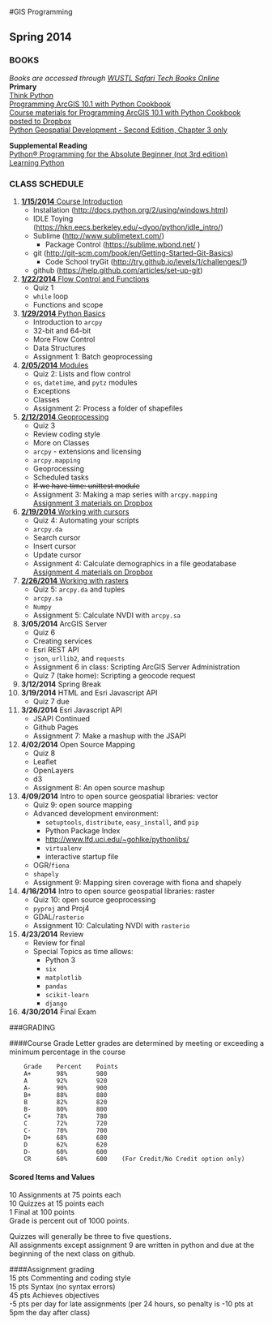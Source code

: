 #GIS Programming
## Spring 2014

### BOOKS
*Books are accessed through [WUSTL Safari Tech Books Online](http://library.wustl.edu/subjects/engineering/safari.html)*  
**Primary**  
[Think Python](http://proquest.safaribooksonline.com.libproxy.wustl.edu/book/programming/python/9781449332006?uicode=washumo)  
[Programming ArcGIS 10.1 with Python Cookbook](http://proquest.safaribooksonline.com.libproxy.wustl.edu/book/-/9781849694445?uicode=washumo)  
[Course materials for Programming ArcGIS 10.1 with Python Cookbook posted to Dropbox](https://www.dropbox.com/sh/17yilv6oustbgfy/Juwwvsmlra)  
[Python Geospatial Development - Second Edition, Chapter 3 only](http://proquest.safaribooksonline.com.libproxy.wustl.edu/book/programming/python/9781782161523/3dot-python-libraries-for-geospatial-development/ch03_html?uicode=washumo)  
  
**Supplemental Reading**   
[Python® Programming for the Absolute Beginner (not 3rd edition)](http://proquest.safaribooksonline.com.libproxy.wustl.edu/book/programming/python/1592000738?uicode=washumo)  
[Learning Python](http://proquest.safaribooksonline.com.libproxy.wustl.edu/book/programming/python/9781449355722?uicode=washumo)  
  
  
### CLASS SCHEDULE  
  
  
1.  [**1/15/2014** Course Introduction](https://github.com/WUSTL-GIS-Programming-spring-2014/classinfo/tree/master/Classes/Class1)  
    *   Installation  (http://docs.python.org/2/using/windows.html)  
    *   IDLE Toying (https://hkn.eecs.berkeley.edu/~dyoo/python/idle_intro/)  
    *   Sublime (http://www.sublimetext.com/)  
        -   Package Control (https://sublime.wbond.net/ )  
    *   git (http://git-scm.com/book/en/Getting-Started-Git-Basics)  
        -   Code School tryGit (http://try.github.io/levels/1/challenges/1)  
    *   github (https://help.github.com/articles/set-up-git)  
2.  [**1/22/2014** Flow Control and Functions](https://github.com/WUSTL-GIS-Programming-spring-2014/classinfo/tree/master/Classes/Class2)  
    *   Quiz 1  
    *   ```while``` loop  
    *   Functions and scope  
3.  [**1/29/2014**  Python Basics](https://github.com/WUSTL-GIS-Programming-spring-2014/classinfo/tree/master/Classes/Class3)  
    *   Introduction to ```arcpy```  
    *   32-bit and 64-bit  
    *   More Flow Control  
    *   Data Structures  
    *   Assignment 1: Batch geoprocessing  
4.  [**2/05/2014**   Modules](https://github.com/WUSTL-GIS-Programming-spring-2014/classinfo/tree/master/Classes/Class4)  
    *   Quiz 2: Lists and flow control  
    *   ```os```, ```datetime```, and ```pytz``` modules  
    *   Exceptions  
    *   Classes
    *   Assignment 2: Process a folder of shapefiles  
5.  [**2/12/2014**   Geoprocessing](https://github.com/WUSTL-GIS-Programming-spring-2014/classinfo/tree/master/Classes/Class5)  
    *   Quiz 3  
    *   Review coding style  
    *   More on Classes  
    *   ```arcpy``` - extensions and licensing  
    *   ```arcpy.mapping```  
    *   Geoprocessing  
    *   Scheduled tasks  
    *   ~~If we have time: unittest module~~  
    *   Assignment 3:  Making a map series with ```arcpy.mapping```  
        [Assignment 3 materials on Dropbox](https://www.dropbox.com/s/ewanlg0vhm9rkv7/Assignment3.zip)
6.  [**2/19/2014**   Working with cursors  ](https://github.com/WUSTL-GIS-Programming-spring-2014/classinfo/tree/master/Classes/Class6)
    *   Quiz 4: Automating your scripts  
    *   ```arcpy.da```  
    *   Search cursor  
    *   Insert cursor  
    *   Update cursor  
    *   Assignment 4: Calculate demographics in a file geodatabase  
        [Assignment 4 materials on Dropbox](https://www.dropbox.com/s/jsilzv5wcbzwkw9/Assignment4.gdb.zip)
7.  [**2/26/2014**   Working with rasters](https://github.com/WUSTL-GIS-Programming-spring-2014/classinfo/blob/master/Classes/Class7/README.md)  
    *   Quiz 5: ```arcpy.da``` and tuples  
    *   ```arcpy.sa```  
    *   ```Numpy```  
    *   Assignment 5:  Calculate NVDI with ```arcpy.sa```  
8.  **3/05/2014**   ArcGIS Server  
    *   Quiz 6  
    *   Creating services  
    *   Esri REST API  
    *   ```json```, ```urllib2```, and ```requests```  
    *   Assignment 6 in class:  Scripting ArcGIS Server Administration  
    *   Quiz 7 (take home): Scripting a geocode request  
9.  **3/12/2014**   Spring Break  
10. **3/19/2014**   HTML and Esri Javascript API  
    *   Quiz 7 due  
11. **3/26/2014**   Esri Javascript API  
    *   JSAPI Continued  
    *   Github Pages  
    *   Assignment 7:  Make a mashup with the JSAPI  
12. **4/02/2014**   Open Source Mapping  
    *   Quiz 8  
    *   Leaflet  
    *   OpenLayers  
    *   d3  
    *   Assignment 8:  An open source mashup  
13. **4/09/2014**   Intro to open source geospatial libraries: vector  
    *   Quiz 9: open source mapping  
	*	Advanced development environment:  
		-	```setuptools```, ```distribute```, ```easy_install```, and ```pip```  
		-	Python Package Index  
		-	http://www.lfd.uci.edu/~gohlke/pythonlibs/  
		-	```virtualenv```  
		-	interactive startup file  
    *   OGR/```fiona```  
    *   ```shapely```  
    *   Assignment 9: Mapping siren coverage with fiona and shapely  
14. **4/16/2014**   Intro to open source geospatial libraries: raster  
    *   Quiz 10: open source geoprocessing  
    *   ```pyproj``` and Proj4  
    *   GDAL/```rasterio```  
    *   Assignment 10: Calculating NVDI with ```rasterio```  
15. **4/23/2014**   Review  
    *   Review for final  
    *   Special Topics as time allows:  
	    -    Python 3  
		-    ```six```  
		-    ```matplotlib```  
		-    ```pandas```  
		-    ```scikit-learn```  
		-    ```django```  
16. **4/30/2014**   Final Exam  

  
  
###GRADING

####Course Grade
Letter grades are determined by meeting or exceeding a minimum percentage in the course  
```
    Grade    Percent    Points    
    A+       98%        980    
    A        92%        920    
    A-       90%        900    
    B+       88%        880    
    B        82%        820    
    B-       80%        800    
    C+       78%        780    
    C        72%        720    
    C-       70%        700    
    D+       68%        680    
    D        62%        620    
    D-       60%        600    
    CR       60%        600    (For Credit/No Credit option only)
```
  
#### Scored Items and Values  
10 Assignments at 75 points each  
10 Quizzes at 15 points each  
1 Final at 100 points  
Grade is percent out of 1000 points.  
  
Quizzes will generally be three to five questions.  
All assignments except assignment 9 are written in python and due at the beginning of the next class on github.  
  
####Assignment grading  
15 pts Commenting and coding style  
15 pts Syntax (no syntax errors)  
45 pts Achieves objectives  
-5 pts per day for late assignments (per 24 hours, so penalty is -10 pts at 5pm the day after class)  

